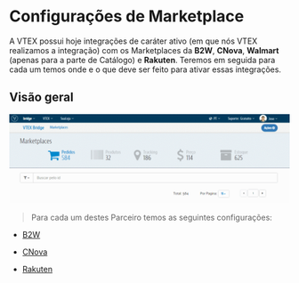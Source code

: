 # Configurações de Marketplace

A VTEX possui hoje integrações de caráter ativo (em que nós VTEX realizamos a integração) com os Marketplaces da **B2W**, **CNova**, **Walmart** (apenas para a parte de Catálogo) e **Rakuten**. Teremos em seguida para cada um temos onde e o que deve ser feito para ativar essas integrações.

## Visão geral

![Visão geral_config](V_newconfig.gif)

> Para cada um destes Parceiro temos as seguintes configurações:

* [B2W](b2w\README.md)

* [CNova](cnova\README.md)

* [Rakuten](rakuten\README.md)
